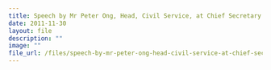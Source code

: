 ```yaml
---
title: Speech by Mr Peter Ong, Head, Civil Service, at Chief Secretary Forum (KL)
date: 2011-11-30
layout: file
description: ""
image: ""
file_url: /files/speech-by-mr-peter-ong-head-civil-service-at-chief-secretary-forum-(kl)-1.pdf
---
```

